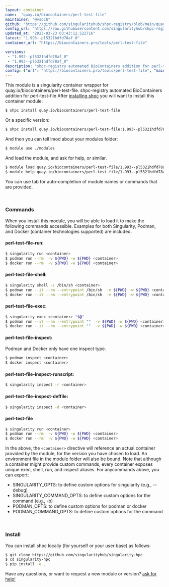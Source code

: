 ```yaml
---
layout: container
name:  "quay.io/biocontainers/perl-test-file"
maintainer: "@vsoch"
github: "https://github.com/singularityhub/shpc-registry/blob/main/quay.io/biocontainers/perl-test-file/container.yaml"
config_url: "https://raw.githubusercontent.com/singularityhub/shpc-registry/main/quay.io/biocontainers/perl-test-file/container.yaml"
updated_at: "2023-03-23 03:43:12.522716"
latest: "1.993--pl5321hdfd78af_0"
container_url: "https://biocontainers.pro/tools/perl-test-file"

versions:
 - "1.992--pl5321hdfd78af_0"
 - "1.993--pl5321hdfd78af_0"
description: "shpc-registry automated BioContainers addition for perl-test-file"
config: {"url": "https://biocontainers.pro/tools/perl-test-file", "maintainer": "@vsoch", "description": "shpc-registry automated BioContainers addition for perl-test-file", "latest": {"1.993--pl5321hdfd78af_0": "sha256:1c9329a36819751dfd48a4a0e9b6b3bcf5a402d4a56edcdc2a3f1a84605e58aa"}, "tags": {"1.992--pl5321hdfd78af_0": "sha256:aaaf6ef4e1247ca8df429135a8fbacd68e623c8330d60b5379aa0dfc88b3283d", "1.993--pl5321hdfd78af_0": "sha256:1c9329a36819751dfd48a4a0e9b6b3bcf5a402d4a56edcdc2a3f1a84605e58aa"}, "docker": "quay.io/biocontainers/perl-test-file"}
---
```


This module is a singularity container wrapper for quay.io/biocontainers/perl-test-file.
shpc-registry automated BioContainers addition for perl-test-file
After [installing shpc](#install) you will want to install this container module:


```bash
$ shpc install quay.io/biocontainers/perl-test-file
```

Or a specific version:

```bash
$ shpc install quay.io/biocontainers/perl-test-file:1.993--pl5321hdfd78af_0
```

And then you can tell lmod about your modules folder:

```bash
$ module use ./modules
```

And load the module, and ask for help, or similar.

```bash
$ module load quay.io/biocontainers/perl-test-file/1.993--pl5321hdfd78af_0
$ module help quay.io/biocontainers/perl-test-file/1.993--pl5321hdfd78af_0
```

You can use tab for auto-completion of module names or commands that are provided.

<br>

### Commands

When you install this module, you will be able to load it to make the following commands accessible.
Examples for both Singularity, Podman, and Docker (container technologies supported) are included.

#### perl-test-file-run:

```bash
$ singularity run <container>
$ podman run --rm  -v ${PWD} -w ${PWD} <container>
$ docker run --rm  -v ${PWD} -w ${PWD} <container>
```

#### perl-test-file-shell:

```bash
$ singularity shell -s /bin/sh <container>
$ podman run --it --rm --entrypoint /bin/sh  -v ${PWD} -w ${PWD} <container>
$ docker run --it --rm --entrypoint /bin/sh  -v ${PWD} -w ${PWD} <container>
```

#### perl-test-file-exec:

```bash
$ singularity exec <container> "$@"
$ podman run --it --rm --entrypoint ""  -v ${PWD} -w ${PWD} <container> "$@"
$ docker run --it --rm --entrypoint ""  -v ${PWD} -w ${PWD} <container> "$@"
```

#### perl-test-file-inspect:

Podman and Docker only have one inspect type.

```bash
$ podman inspect <container>
$ docker inspect <container>
```

#### perl-test-file-inspect-runscript:

```bash
$ singularity inspect -r <container>
```

#### perl-test-file-inspect-deffile:

```bash
$ singularity inspect -d <container>
```



#### perl-test-file

```bash
$ singularity run <container>
$ podman run --rm  -v ${PWD} -w ${PWD} <container>
$ docker run --rm  -v ${PWD} -w ${PWD} <container>
```


In the above, the `<container>` directive will reference an actual container provided
by the module, for the version you have chosen to load. An environment file in the
module folder will also be bound. Note that although a container
might provide custom commands, every container exposes unique exec, shell, run, and
inspect aliases. For anycommands above, you can export:

 - SINGULARITY_OPTS: to define custom options for singularity (e.g., --debug)
 - SINGULARITY_COMMAND_OPTS: to define custom options for the command (e.g., -b)
 - PODMAN_OPTS: to define custom options for podman or docker
 - PODMAN_COMMAND_OPTS: to define custom options for the command

<br>

### Install

You can install shpc locally (for yourself or your user base) as follows:

```bash
$ git clone https://github.com/singularityhub/singularity-hpc
$ cd singularity-hpc
$ pip install -e .
```

Have any questions, or want to request a new module or version? [ask for help!](https://github.com/singularityhub/singularity-hpc/issues)